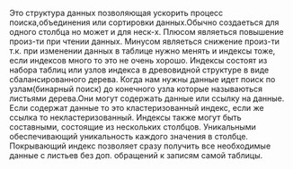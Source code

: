 Это структура данных позволяющая ускорить процесс поиска,объединения или сортировки данных.Обычно создаеться для одного столбца но может и для неск-х.
Плюсом являеться повышение произ-ти при чтении данных.
Минусом являеться снижение произ-ти т.к. при изменении данных в таблице нужно менять и индексы тоже, если индексов много то это не очень хорошо.
Индексы состоят из набора таблиц или узлов индекса в древовидной структуре в виде сбалансированного дерева. Когда нам нужны данные идет поиск по узлам(бинарный поиск) до конечного узла которые называються листьями дерева.Они могут содержать данные или ссылку на данные.
Если содержат данные то это кластеризованный индекс, если же ссылка то некластеризованный.
Индексы также могут быть составными, состоящие из нескольких столбцов.
Уникальными обеспечивающий уникальность каждого значения в столбце.
Покрывающий индекс позволяет  сразу получить все необходимые данные с листьев без доп. обращений к записям самой таблицы.